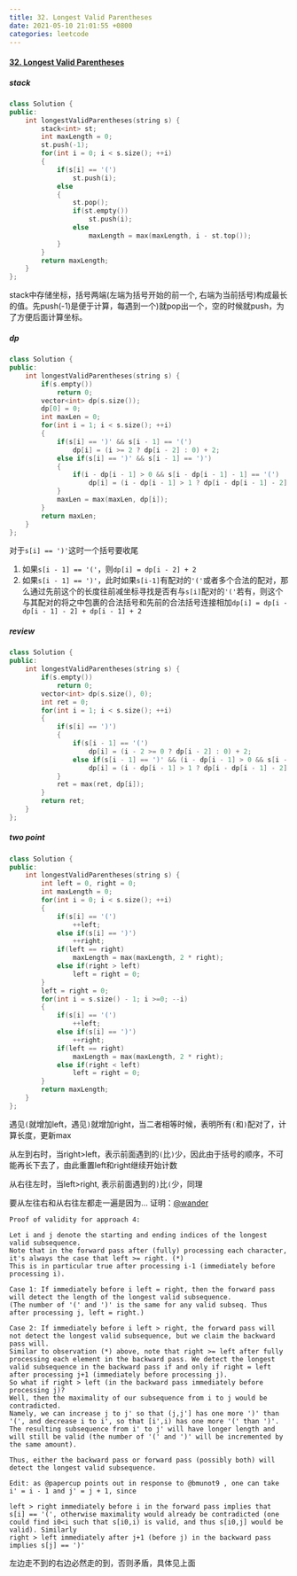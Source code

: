 ```yaml
---
title: 32. Longest Valid Parentheses
date: 2021-05-10 21:01:55 +0800
categories: leetcode
---
```

#### [32. Longest Valid Parentheses](https://leetcode.com/problems/longest-valid-parentheses/)

##### stack
```c++
class Solution {
public:
    int longestValidParentheses(string s) {
        stack<int> st;
        int maxLength = 0;
        st.push(-1);
        for(int i = 0; i < s.size(); ++i)
        {
            if(s[i] == '(')
                st.push(i);
            else
            {
                st.pop();
                if(st.empty())
                    st.push(i);
                else
                    maxLength = max(maxLength, i - st.top());
            }
        }
        return maxLength;
    }
};
```

stack中存储坐标，括号两端(左端为括号开始的前一个, 右端为当前括号)构成最长的值。先push(-1)是便于计算，每遇到一个)就pop出一个，空的时候就push，为了方便后面计算坐标。

##### dp
```c++
class Solution {
public:
    int longestValidParentheses(string s) {
        if(s.empty())
            return 0;
        vector<int> dp(s.size());
        dp[0] = 0;
        int maxLen = 0;
        for(int i = 1; i < s.size(); ++i)
        {
            if(s[i] == ')' && s[i - 1] == '(')
                dp[i] = (i >= 2 ? dp[i - 2] : 0) + 2;
            else if(s[i] == ')' && s[i - 1] == ')')
            {
                if(i - dp[i - 1] > 0 && s[i - dp[i - 1] - 1] == '(')
                    dp[i] = (i - dp[i - 1] > 1 ? dp[i - dp[i - 1] - 2] : 0) + dp[i - 1] + 2;
            }
            maxLen = max(maxLen, dp[i]);
        }
        return maxLen;
    }
};
```

对于`s[i] == ')'`这时一个括号要收尾

1. 如果`s[i - 1] == '('`，则`dp[i] = dp[i - 2] + 2`
2. 如果`s[i - 1] == ')'`，此时如果`s[i-1]`有配对的`'('`或者多个合法的配对，那么通过先前这个的长度往前减坐标寻找是否有与`s[i]`配对的`'('`若有，则这个与其配对的将之中包裹的合法括号和先前的合法括号连接相加`dp[i] = dp[i - dp[i - 1] - 2] + dp[i - 1] + 2`
   
##### review
```c++
class Solution {
public:
    int longestValidParentheses(string s) {
        if(s.empty())
            return 0;
        vector<int> dp(s.size(), 0);
        int ret = 0;
        for(int i = 1; i < s.size(); ++i)
        {
            if(s[i] == ')')
            {
                if(s[i - 1] == '(')
                    dp[i] = (i - 2 >= 0 ? dp[i - 2] : 0) + 2;
                else if(s[i - 1] == ')' && (i - dp[i - 1] > 0 && s[i - dp[i - 1] - 1] == '('))
                    dp[i] = (i - dp[i - 1] > 1 ? dp[i - dp[i - 1] - 2] : 0) + dp[i - 1] + 2;
            }
            ret = max(ret, dp[i]);       
        }
        return ret;
    }
};
```

##### two point
```c++
class Solution {
public:
    int longestValidParentheses(string s) {
        int left = 0, right = 0;
        int maxLength = 0;
        for(int i = 0; i < s.size(); ++i)
        {
            if(s[i] == '(')
                ++left;
            else if(s[i] == ')')
                ++right;
            if(left == right)
                maxLength = max(maxLength, 2 * right);
            else if(right > left)
                left = right = 0;
        }
        left = right = 0;
        for(int i = s.size() - 1; i >=0; --i)
        {
            if(s[i] == '(')
                ++left;
            else if(s[i] == ')')
                ++right;
            if(left == right)
                maxLength = max(maxLength, 2 * right);
            else if(right < left)
                left = right = 0;
        }
        return maxLength;
    }
};
```

遇见`(`就增加left，遇见`)`就增加right，当二者相等时候，表明所有`(`和`)`配对了，计算长度，更新max

从左到右时，当right>left，表示前面遇到的`(`比`)`少，因此由于括号的顺序，不可能再长下去了，由此重置left和right继续开始计数

从右往左时，当left>right, 表示前面遇到的`)`比`(`少，同理

要从左往右和从右往左都走一遍是因为... 证明：[@wander](https://leetcode.com/wanders/)
```
Proof of validity for approach 4:

Let i and j denote the starting and ending indices of the longest valid subsequence.
Note that in the forward pass after (fully) processing each character, it's always the case that left >= right. (*)
This is in particular true after processing i-1 (immediately before processing i).

Case 1: If immediately before i left = right, then the forward pass will detect the length of the longest valid subsequence.
(The number of '(' and ')' is the same for any valid subseq. Thus after processing j, left = right.)

Case 2: If immediately before i left > right, the forward pass will not detect the longest valid subsequence, but we claim the backward pass will.
Similar to observation (*) above, note that right >= left after fully processing each element in the backward pass. We detect the longest valid subsequence in the backward pass if and only if right = left after processing j+1 (immediately before processing j).
So what if right > left (in the backward pass immediately before processing j)?
Well, then the maximality of our subsequence from i to j would be contradicted.
Namely, we can increase j to j' so that (j,j'] has one more ')' than '(', and decrease i to i', so that [i',i) has one more '(' than ')'.
The resulting subsequence from i' to j' will have longer length and will still be valid (the number of '(' and ')' will be incremented by the same amount).

Thus, either the backward pass or forward pass (possibly both) will detect the longest valid subsequence.

Edit: as @papercup points out in response to @bmunot9 , one can take i' = i - 1 and j' = j + 1, since

left > right immediately before i in the forward pass implies that s[i] == '(', otherwise maximality would already be contradicted (one could find i0<i such that s[i0,i) is valid, and thus s[i0,j] would be valid). Similarly
right > left immediately after j+1 (before j) in the backward pass implies s[j] == ')'
```

左边走不到的右边必然走的到，否则矛盾，具体见上面
